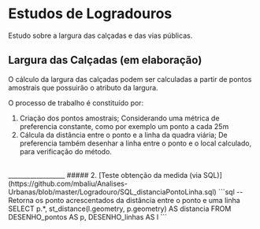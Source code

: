 # Estudos de Logradouros
Estudo sobre a largura das calçadas e das vias públicas.

## Largura das Calçadas (em elaboração)
O cálculo da largura das calçadas podem ser calculadas a partir de pontos amostrais que possuirão o atributo da largura.

O processo de trabalho é constituído por:
1. Criação dos pontos amostrais;
    Considerando uma métrica de preferencia constante, como por exemplo um ponto a cada 25m
2. Cálcula da distância entre o ponto e a linha da quadra viária;
    De preferencia também desenhar a linha entre o ponto e o local calculado, para verificação do método.


<br>
__________________
##### 2. [Teste obtenção da medida (via SQL)](https://github.com/mbaliu/Analises-Urbanas/blob/master/Logradouro/SQL_distanciaPontoLinha.sql)
```sql
-- Retorna os ponto acrescentados da distância entre o ponto e uma linha
SELECT p.*, st_distance(l.geometry, p.geometry) AS distancia
FROM DESENHO_pontos AS p, DESENHO_linhas AS l
```
